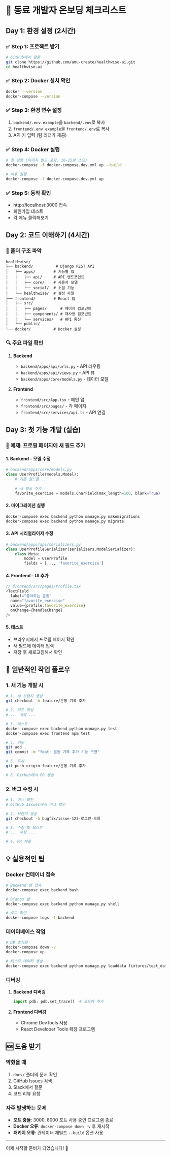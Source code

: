 # 🎯 동료 개발자 온보딩 체크리스트

## Day 1: 환경 설정 (2시간)

### ✅ Step 1: 프로젝트 받기
```bash
# GitHub에서 클론
git clone https://github.com/amu-create/healthwise-ai.git
cd healthwise-ai
```

### ✅ Step 2: Docker 설치 확인
```bash
docker --version
docker-compose --version
```

### ✅ Step 3: 환경 변수 설정
1. `backend/.env.example`을 `backend/.env`로 복사
2. `frontend/.env.example`을 `frontend/.env`로 복사
3. API 키 입력 (팀 리더가 제공)

### ✅ Step 4: Docker 실행
```bash
# 첫 실행 (이미지 빌드 포함, 10-15분 소요)
docker-compose -f docker-compose.dev.yml up --build

# 이후 실행
docker-compose -f docker-compose.dev.yml up
```

### ✅ Step 5: 동작 확인
- http://localhost:3000 접속
- 회원가입 테스트
- 각 메뉴 클릭해보기

## Day 2: 코드 이해하기 (4시간)

### 📂 폴더 구조 파악
```
healthwise/
├── backend/          # Django REST API
│   ├── apps/        # 기능별 앱
│   │   ├── api/     # API 엔드포인트
│   │   ├── core/    # 사용자 모델
│   │   └── social/  # 소셜 기능
│   └── healthwise/  # 설정 파일
├── frontend/        # React 앱
│   ├── src/
│   │   ├── pages/      # 페이지 컴포넌트
│   │   ├── components/ # 재사용 컴포넌트
│   │   └── services/   # API 통신
│   └── public/
└── docker/          # Docker 설정
```

### 🔍 주요 파일 확인
1. **Backend**
   - `backend/apps/api/urls.py` - API 라우팅
   - `backend/apps/api/views.py` - API 뷰
   - `backend/apps/core/models.py` - 데이터 모델

2. **Frontend**
   - `frontend/src/App.tsx` - 메인 앱
   - `frontend/src/pages/` - 각 페이지
   - `frontend/src/services/api.ts` - API 연결

## Day 3: 첫 기능 개발 (실습)

### 🎯 예제: 프로필 페이지에 새 필드 추가

#### 1. Backend - 모델 수정
```python
# backend/apps/core/models.py
class UserProfile(models.Model):
    # 기존 필드들...
    
    # 새 필드 추가
    favorite_exercise = models.CharField(max_length=100, blank=True)
```

#### 2. 마이그레이션 실행
```bash
docker-compose exec backend python manage.py makemigrations
docker-compose exec backend python manage.py migrate
```

#### 3. API 시리얼라이저 수정
```python
# backend/apps/api/serializers.py
class UserProfileSerializer(serializers.ModelSerializer):
    class Meta:
        model = UserProfile
        fields = [..., 'favorite_exercise']
```

#### 4. Frontend - UI 추가
```typescript
// frontend/src/pages/Profile.tsx
<TextField
  label="좋아하는 운동"
  name="favorite_exercise"
  value={profile.favorite_exercise}
  onChange={handleChange}
/>
```

#### 5. 테스트
- 브라우저에서 프로필 페이지 확인
- 새 필드에 데이터 입력
- 저장 후 새로고침해서 확인

## 🚨 일반적인 작업 플로우

### 1. 새 기능 개발 시
```bash
# 1. 새 브랜치 생성
git checkout -b feature/운동-기록-추가

# 2. 코드 작성
# ... 개발 ...

# 3. 테스트
docker-compose exec backend python manage.py test
docker-compose exec frontend npm test

# 4. 커밋
git add .
git commit -m "feat: 운동 기록 추가 기능 구현"

# 5. 푸시
git push origin feature/운동-기록-추가

# 6. GitHub에서 PR 생성
```

### 2. 버그 수정 시
```bash
# 1. 이슈 확인
# GitHub Issues에서 버그 확인

# 2. 브랜치 생성
git checkout -b bugfix/issue-123-로그인-오류

# 3. 수정 및 테스트
# ... 수정 ...

# 4. PR 제출
```

## 💡 실용적인 팁

### Docker 컨테이너 접속
```bash
# Backend 쉘 접속
docker-compose exec backend bash

# Django 쉘
docker-compose exec backend python manage.py shell

# 로그 확인
docker-compose logs -f backend
```

### 데이터베이스 작업
```bash
# DB 초기화
docker-compose down -v
docker-compose up

# 테스트 데이터 생성
docker-compose exec backend python manage.py loaddata fixtures/test_data.json
```

### 디버깅
1. **Backend 디버깅**
   ```python
   import pdb; pdb.set_trace()  # 코드에 추가
   ```

2. **Frontend 디버깅**
   - Chrome DevTools 사용
   - React Developer Tools 확장 프로그램

## 🆘 도움 받기

### 막혔을 때
1. `docs/` 폴더의 문서 확인
2. GitHub Issues 검색
3. Slack에서 질문
4. 코드 리뷰 요청

### 자주 발생하는 문제
- **포트 충돌**: 3000, 8000 포트 사용 중인 프로그램 종료
- **Docker 오류**: `docker-compose down -v` 후 재시작
- **패키지 오류**: 컨테이너 재빌드 `--build` 옵션 사용

---

이제 시작할 준비가 되었습니다! 🚀
